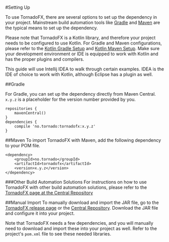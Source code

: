 #Setting Up

To use TornadoFX, there are several options to set up the dependency in your project. Mainstream build automation tools like [Gradle](http://gradle.org/) and [Maven](https://maven.apache.org/) are the typical means to set up the dependency. 

Please note that TornadoFX is a Kotlin library, and therefore your project needs to be configured to use Kotlin. For Gradle and Maven configurations, please refer to the [Kotlin Gradle Setup](https://kotlinlang.org/docs/reference/using-gradle.html) and [Kotlin Maven Setup](https://kotlinlang.org/docs/reference/using-maven.html). Make sure your development environment or IDE is equipped to work with Kotlin and has the proper plugins and compilers.

This guide will use Intellij IDEA to walk through certain examples. IDEA is the IDE of choice to work with Kotlin, although Eclipse has a plugin as well.

##Gradle

For Gradle, you can set up the dependency directly from Maven Central. `x.y.z` is a placeholder for the version number provided by you. 

```
repositories {
    mavenCentral() 
}
dependencies { 
    compile 'no.tornado:tornadofx:x.y.z'
}
```

##Maven
To import TornadoFX with Maven, add the following dependency to your POM file. 

```
<dependency>
    <groupId>no.tornado</groupId>
    <artifactId>tornadofx</artifactId>
    <version>x.y.z</version>
</dependency>
```

###Other Build Automation Solutions
For instructions on how to use TornadoFX with other build automation solutions, please refer to the [TornadoFX page at the Central Repository](http://search.maven.org/#search%7Cgav%7C1%7Cg%3A%22no.tornado%22%20AND%20a%3A%22tornadofx%22)

##Manual Import
To manually download and import the JAR file, go to the [TornadoFX release page](https://github.com/edvin/tornadofx/releases) or the [Central Repository](search.maven.org). Download the JAR file and configure it into your project. 

Note that TornadoFX needs a few dependencies, and you will manually need to download and import these into your project as well. Refer to the project's `pom.xml` file to see these needed libraries. 

